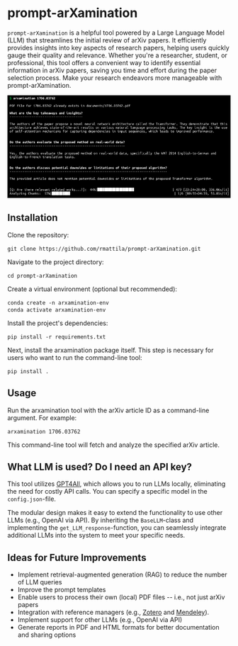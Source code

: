 # prompt-arXamination

`prompt-arXamination` is a helpful tool powered by a Large Language Model (LLM) that streamlines the initial review of arXiv papers. It efficiently provides insights into key aspects of research papers, helping users quickly gauge their quality and relevance. Whether you're a researcher, student, or professional, this tool offers a convenient way to identify essential information in arXiv papers, saving you time and effort during the paper selection process. Make your research endeavors more manageable with prompt-arXamination.

![Screenshot of arXaminator analyzing the Transformers-paper](screenshot.png)

## Installation

Clone the repository:

```shell
git clone https://github.com/rmattila/prompt-arXamination.git 
```

Navigate to the project directory:

```shell
cd prompt-arXamination 
```

Create a virtual environment (optional but recommended):

```shell
conda create -n arxamination-env
conda activate arxamination-env
```

Install the project's dependencies:

```shell
pip install -r requirements.txt
```

Next, install the arxamination package itself. This step is necessary for users who want to run the command-line tool:

```shell
pip install .
```

## Usage

Run the arxamination tool with the arXiv article ID as a command-line argument. For example:

```shell
arxamination 1706.03762
```

This command-line tool will fetch and analyze the specified arXiv article.

## What LLM is used? Do I need an API key?

This tool utilizes [GPT4All](https://gpt4all.io/index.html), which allows you to run LLMs locally, eliminating the need for costly API calls. You can specify a specific model in the `config.json`-file. 

The modular design makes it easy to extend the functionality to use other LLMs (e.g., OpenAI via API). By inheriting the `BaseLLM`-class and implementing the `get_LLM_response`-function, you can seamlessly integrate additional LLMs into the system to meet your specific needs.

## Ideas for Future Improvements

- Implement retrieval-augmented generation (RAG) to reduce the number of LLM queries
- Improve the prompt templates
- Enable users to process their own (local) PDF files -- i.e., not just arXiv papers 
- Integration with reference managers (e.g., [Zotero](https://www.zotero.org/) and [Mendeley](https://www.mendeley.com/)).
- Implement support for other LLMs (e.g., OpenAI via API)
- Generate reports in PDF and HTML formats for better documentation and sharing options